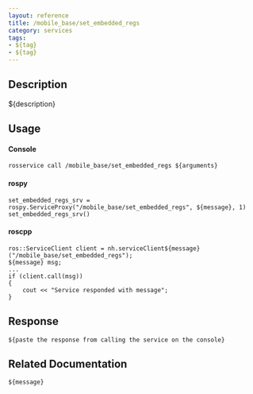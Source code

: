 ```yaml
---
layout: reference
title: /mobile_base/set_embedded_regs
category: services
tags: 
- ${tag} 
- ${tag}
---
```


## Description
${description}

## Usage
#### Console
```
rosservice call /mobile_base/set_embedded_regs ${arguments}
```

#### rospy
```
set_embedded_regs_srv = rospy.ServiceProxy("/mobile_base/set_embedded_regs", ${message}, 1)
set_embedded_regs_srv()
```

#### roscpp
```
ros::ServiceClient client = nh.serviceClient${message}("/mobile_base/set_embedded_regs");
${message} msg;
...
if (client.call(msg))
{
    cout << "Service responded with message";
}
```

## Response
```
${paste the response from calling the service on the console}
```

## Related Documentation
``${message}``  
